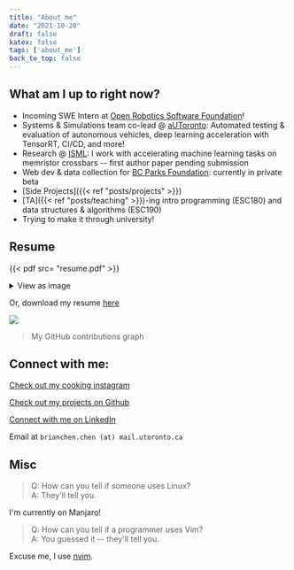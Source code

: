 ```yaml
---
title: "About me"
date: "2021-10-20"
draft: false
katex: false
tags: ['about_me']
back_to_top: false
---
```



## What am I up to right now?

- Incoming SWE Intern at [Open Robotics Software Foundation](https://www.openrobotics.org/)!
- Systems & Simulations team co-lead @ [aUToronto](https://www.autodrive.utoronto.ca/): Automated testing & evaluation of autonomous vehicles, deep learning acceleration with TensorRT, CI/CD, and more!
- Research @ [ISML](https://www.eecg.utoronto.ca/~roman/): I work with accelerating machine learning tasks on memristor crossbars -- first author paper pending submission
- Web dev & data collection for [BC Parks Foundation](https://bcparksfoundation.ca/): currently in private beta
- [Side Projects]({{< ref "posts/projects" >}})
- [TA]({{< ref "posts/teaching" >}})-ing intro programming (ESC180) and data structures & algorithms (ESC190)
- Trying to make it through university!




## Resume
{{< pdf src= "resume.pdf" >}}

<details>
  <summary>View as image</summary>
  <img src="{{<baseurl>}}/resume.png" alt="Resume" style="width:100%">
</details>

Or, download my resume [here]({{<baseurl>}}/resume.pdf)


![](https://ghchart.rshah.org/ihasdapie)
> My GitHub contributions graph



##  Connect with me:

[Check out my cooking instagram](https://instagram.com/brianschicken)

[Check out my projects on Github](https://github.com/ihasdapie)

[Connect with me on LinkedIn](https://linkedin.com/in/brianchen28914)

Email at `brianchen.chen (at) mail.utoronto.ca`


## Misc

> Q: How can you tell if someone uses Linux?  
> A: They'll tell you.

I'm currently on Manjaro!

> Q: How can you tell if a programmer uses Vim?  
> A: You guessed it -- they'll tell you.

Excuse me, I use [nvim](https://github.com/ihasdapie/dotfiles).




